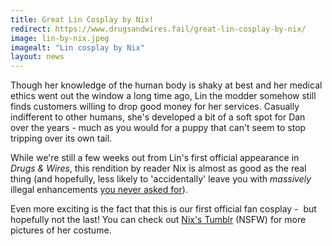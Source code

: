 ```yaml
---
title: Great Lin Cosplay by Nix!
redirect: https://www.drugsandwires.fail/great-lin-cosplay-by-nix/
image: lin-by-nix.jpeg
imagealt: "Lin cosplay by Nix"
layout: news
---
```


Though her knowledge of the human body is shaky at best and her medical ethics went out the window a long time ago, Lin the modder somehow still finds customers willing to drop good money for her services. Casually indifferent to other humans, she's developed a bit of a soft spot for Dan over the years - much as you would for a puppy that can't seem to stop tripping over its own tail.

While we're still a few weeks out from Lin's first official appearance in _Drugs &amp; Wires_, this rendition by reader Nix is almost as good as the real thing (and hopefully, less likely to 'accidentally' leave you with _massively_ illegal enhancements [you never asked for](http://cryoclaire.tumblr.com/post/78051256811/lin-has-a-mild-crush-on-dan-not-in-the-sense-of)).

Even more exciting is the fact that this is our first official fan cosplay -  but hopefully not the last! You can check out [Nix's Tumblr](http://partygirl-nix.tumblr.com/post/114883262280/just-dont-fuck-yourself-up-okay-lin-cosplay) (NSFW) for more pictures of her costume.
